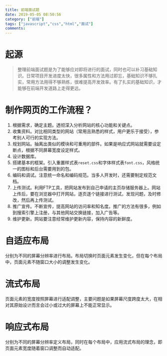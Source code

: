 ```yaml
---
title: 前端面试题
date: 2019-05-05 08:50:56
category: ["前端"]
tags: ["javascript","css","html","面试"]
comments:
---
```


# 起源 #

> 整理前端面试题是为了能够应对即将进行的面试，同时也可以补习基础知识。日常项目开发进度太快，很多属性和方法用过即忘，基础知识不够扎实，常用方法用得不够熟练，很难提高开发效率。有了扎实的基础知识，才能够在前端开发道路上走得更远。

<!--more-->

# 制作网页的工作流程？ #

1. 根据需求，确定主题。透彻深入分析网站的核心功能和关键点。
2. 收集资料。对比相同类型的网站（常用且熟悉的样式，用户更乐于接受），参考别人可行的实现方法。
3. 规划网站。抽离出类似的模块和可重用的部件。如果是响应式网站就需要设定断点，根据不同屏幕宽度设定样式。
4. 设计数据库。
5. 搭建基本的框架。引入重置样式表`reset.css`和字体样式表`font.css`，风格统一的图标和后台需要用到的包。
6. 编码和调试。注意统一命名和编码规范。当多人开发时，还需要制定规范文档。
7. 上传测试。利用FTP工具，把网站发布到自己申请的主页存储服务器上。网站上传后，要在浏览器中打开网站，逐页逐个链接进行测试，发现问题，及时修改，然后再上传测试。
8. 推广宣传。不断宣传，提高网站的访问率和知名度。推广的方法有很多，例如到搜索引擎上注册，与其他网站交换链接，加入广告等。
9. 维护更新。网站要注意经常维护更新内容，保持内容的新鲜度。

# 自适应布局 #

分别为不同的屏幕分辨率进行布局。布局切换时页面元素发生变化，但在每个布局中，页面元素不随窗口大小的调整发生变化。

# 流式布局 #

页面元素的宽度按照屏幕进行适配调整，主要问题是如果屏幕尺度跨度太大，在相对其原始设计而言会过小或过大的屏幕上不能正常显示。

# 响应式布局 #

分别为不同的屏幕分辨率定义布局，同时在每个布局中，应用流式布局的理念，即页面元素宽度随着窗口调整而自动适配。